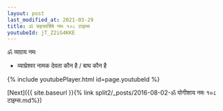```yaml
---
layout: post
last_modified_at: 2021-03-29
title: ॐ सहस्रार्चिषे नमः १०८ टाइम्स
youtubeId: jT_Z2iG4KKE
---
```

 
 
 ॐ व्यग्राय नमः  
 
 -  व्याघ्रेश्वर नामक देवता कौन है / बाघ कौन है 
 
  
 
  
 
 
 
 
 
 


{% include youtubePlayer.html id=page.youtubeId %}
 
[Next]({{ site.baseurl }}{% link  split2/_posts/2016-08-02-ॐ योगीशाय नमः १०८ टाइम्स.md%})
 
